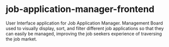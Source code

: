 # job-application-manager-frontend
User Interface application for Job Application Manager. Management Board used to visually display, sort, and filter different job applications so that they can easily be managed, improving the job seekers experience of traversing the job market.
